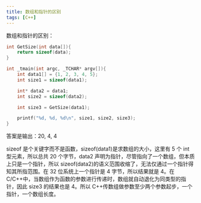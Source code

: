 ```yaml
---
title: 数组和指针的区别
tags: [C++]
---
```


数组和指针的区别：

```c++
int GetSize(int data[]){
    return sizeof(data);
}

int _tmain(int argc, _TCHAR* argv[]){
    int data1[] = {1, 2, 3, 4, 5};
    int size1 = sizeof(data1);

    int* data2 = data1;
    int size2 = sizeof(data2);

    int size3 = GetSize(data1);

    printf("%d, %d, %d\n", size1, size2, size3);
}
```

答案是输出：20, 4, 4

<!-- more -->

sizeof 是个关键字而不是函数，sizeof(data1)是求数组的大小，这里有 5 个 int 型元素，所以总共 20 个字节，data2 声明为指针，尽管指向了一个数组，但本质上只是一个指针，所以 sizeof(data2)的语义范围收缩了，无法仅通过一个指针得知其所指范围。在 32 位系统上一个指针是 4 字节，所以结果就是 4。在 C/C++中，当数组作为函数的参数进行传递时，数组就自动退化为同类型的指针，因此 size3 的结果也是 4。所以 C++传数组做参数至少两个参数起步，一个指针，一个数组长度。
